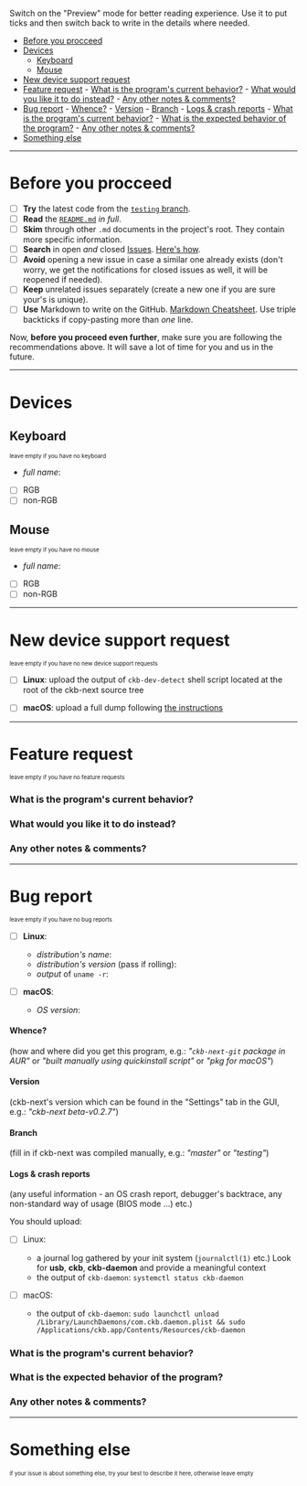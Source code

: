 Switch on the "Preview" mode for better reading experience.
Use it to put ticks and then switch back to write in the details where needed.

<!-- TOC -->

- [Before you procceed](#before-you-procceed)
- [Devices](#devices)
    - [Keyboard](#keyboard)
    - [Mouse](#mouse)
- [New device support request](#new-device-support-request)
- [Feature request](#feature-request)
        - [What is the program's current behavior?](#what-is-the-programs-current-behavior)
        - [What would you like it to do instead?](#what-would-you-like-it-to-do-instead)
        - [Any other notes & comments?](#any-other-notes--comments)
- [Bug report](#bug-report)
            - [Whence?](#whence)
            - [Version](#version)
            - [Branch](#branch)
            - [Logs & crash reports](#logs--crash-reports)
        - [What is the program's current behavior?](#what-is-the-programs-current-behavior-1)
        - [What is the expected behavior of the program?](#what-is-the-expected-behavior-of-the-program)
        - [Any other notes & comments?](#any-other-notes--comments-1)
- [Something else](#something-else)

<!-- /TOC -->

---

# Before you procceed

- [ ] __Try__ the latest code from the [`testing` branch](https://github.com/mattanger/ckb-next/tree/testing).
- [ ] __Read__ the [`README.md`](https://github.com/mattanger/ckb-next/blob/master/README.md) _in full_.
- [ ] __Skim__ through other `.md` documents in the project's root. They contain more specific information.
- [ ] __Search__ in open _and_ closed [Issues](https://github.com/mattanger/ckb-next/issues). [Here's how](https://help.github.com/articles/searching-issues/).
- [ ] __Avoid__ opening a new issue in case a similar one already exists (don't worry, we get the notifications for closed issues as well, it will be reopened if needed).
- [ ] __Keep__ unrelated issues separately (create a new one if you are sure your's is unique).
- [ ] __Use__ Markdown to write on the GitHub. [Markdown Cheatsheet](https://github.com/adam-p/markdown-here/wiki/Markdown-Cheatsheet). Use triple backticks if copy-pasting more than _one_ line.

Now, __before you proceed even further__, make sure you are following the recommendations above. It will save a lot of time for you and us in the future.

---

# Devices

## Keyboard

<sub><sup>leave empty if you have no keyboard</sup></sub>

* _full name_:
- [ ] RGB
- [ ] non-RGB

## Mouse

<sub><sup>leave empty if you have no mouse</sup></sub>

* _full name_:
- [ ] RGB
- [ ] non-RGB

---

# New device support request

<sub><sup>leave empty if you have no new device support requests</sup></sub>

- [ ] __Linux__: upload the output of `ckb-dev-detect` shell script located at the root of the ckb-next source tree

- [ ] __macOS__: upload a full dump following [the instructions](https://github.com/mattanger/ckb-next/issues/31#issuecomment-285380447)

---

# Feature request

<sub><sup>leave empty if you have no feature requests</sup></sub>

### What is the program's current behavior?

### What would you like it to do instead?

### Any other notes & comments?

---

# Bug report

<sub><sup>leave empty if you have no bug reports</sup></sub>

- [ ] __Linux__:
    * _distribution's name_:
    * _distribution's version_ (pass if rolling):
    * _output_ of `uname -r`:

- [ ] __macOS__:
    * _OS version_:

#### Whence?
(how and where did you get this program, e.g.: _"`ckb-next-git` package in AUR"_ or _"built manually using quickinstall script"_ or _"pkg for macOS"_)

#### Version
(ckb-next's version which can be found in the "Settings" tab in the GUI, e.g.: _"ckb-next beta-v0.2.7"_)

#### Branch
(fill in if ckb-next was compiled manually, e.g.: _"master"_ or _"testing"_)

#### Logs & crash reports
(any useful information - an OS crash report, debugger's backtrace, any non-standard way of usage (BIOS mode ...)  etc.)

You should upload:

- [ ] Linux:
    * a journal log gathered by your init system (`journalctl(1)` etc.) Look for __usb__, __ckb__, __ckb-daemon__ and provide a meaningful context
    * the output of `ckb-daemon`: `systemctl status ckb-daemon`

- [ ] macOS:
    * the output of `ckb-daemon`: `sudo launchctl unload /Library/LaunchDaemons/com.ckb.daemon.plist && sudo /Applications/ckb.app/Contents/Resources/ckb-daemon`

### What is the program's current behavior?

### What is the expected behavior of the program?

### Any other notes & comments?

---

# Something else

<sub><sup>if your issue is about something else, try your best to describe it here, otherwise leave empty</sup></sub>

